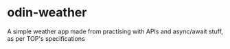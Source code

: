 # odin-weather
A simple weather app made from practising with APIs and async/await stuff, as per TOP's specifications
